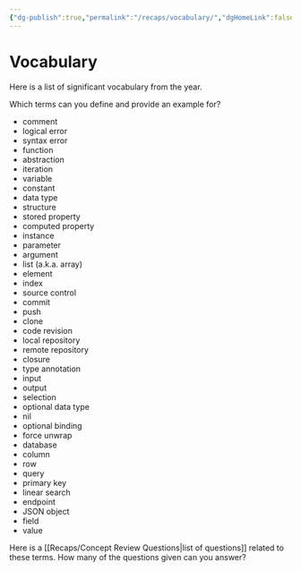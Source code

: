 ```yaml
---
{"dg-publish":true,"permalink":"/recaps/vocabulary/","dgHomeLink":false}
---
```


# Vocabulary

Here is a list of significant vocabulary from the year.

Which terms can you define and provide an example for?

- comment
- logical error
- syntax error
- function
- abstraction
- iteration
- variable
- constant
- data type
- structure
- stored property
- computed property
- instance
- parameter
- argument
- list (a.k.a. array)
- element
- index
- source control
- commit
- push
- clone
- code revision
- local repository
- remote repository
- closure
- type annotation
- input
- output
- selection
- optional data type
- nil
- optional binding
- force unwrap
- database
- column
- row
- query
- primary key
- linear search
- endpoint
- JSON object
- field
- value

Here is a [[Recaps/Concept Review Questions\|list of questions]] related to these terms. How many of the questions given can you answer?